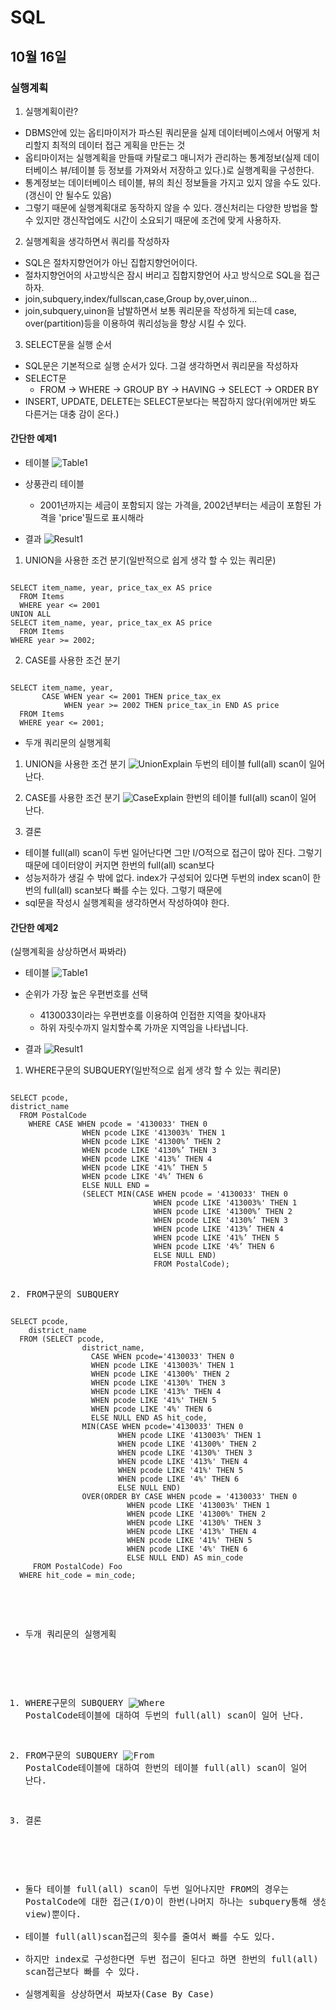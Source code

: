 # SQL

## 10월 16일

### 실행계획


1. 실행계획이란?
* DBMS안에 있는 옵티마이저가 파스된 쿼리문을 실제 데이터베이스에서 어떻게 처리할지 최적의 데이터 접근 게획을 만든는 것
* 옵티마이저는 실행계획을 만들때 카탈로그 매니저가 관리하는 통계정보(실제 데이터베이스 뷰/테이블 등 정보를 가져와서 저장하고 있다.)로 실행계획을 구성한다.
* 통계정보는 데이터베이스 테이블, 뷰의 최신 정보들을 가지고 있지 않을 수도 있다.(갱신이 안 될수도 있음)
* 그렇기 때문에 실행계획대로 동작하지 않을 수 있다. 갱신처리는 다양한 방법을 할 수 있지만 갱신작업에도 시간이 소요되기 때문에 조건에 맞게 사용하자.

2. 실행계획을 생각하면서 쿼리를 작성하자
* SQL은 절차지향언어가 아닌 집합지향언어이다.
* 절차지향언어의 사고방식은 잠시 버리고 집합지향언어 사고 방식으로 SQL을 접근하자.
* join,subquery,index/fullscan,case,Group by,over,uinon...
* join,subquery,uinon을 남발하면서 보통 쿼리문을 작성하게 되는데 case, over(partition)등을 이용하여 쿼리성능을 향상 시킬 수 있다.

3. SELECT문을 실행 순서
* SQL문은 기본적으로 실행 순서가 있다. 그걸 생각하면서 쿼리문을 작성하자
* SELECT문
  * FROM -> WHERE -> GROUP BY -> HAVING -> SELECT -> ORDER BY
* INSERT, UPDATE, DELETE는 SELECT문보다는 복잡하지 않다(위에꺼만 봐도 다른거는 대충 감이 온다.)


#### 간단한 예제1

* 테이블
![Table1](/SQL/img/table1.png)

* 상풍관리 테이블
  * 2001년까지는 세금이 포함되지 않는 가격을, 2002년부터는 세금이 포함된 가격을 'price'필드로 표시해라

* 결과
![Result1](/SQL/img/result1.png)

1. UNION을 사용한 조건 분기(일반적으로 쉽게 생각 할 수 있는 쿼리문)
<pre><code>
SELECT item_name, year, price_tax_ex AS price
  FROM Items
  WHERE year <= 2001
UNION ALL
SELECT item_name, year, price_tax_ex AS price
  FROM Items
WHERE year >= 2002;
</pre></code>

2. CASE를 사용한 조건 분기
<pre><code>
SELECT item_name, year, 
       CASE WHEN year <= 2001 THEN price_tax_ex
            WHEN year >= 2002 THEN price_tax_in END AS price
  FROM Items
  WHERE year <= 2001;
</pre></code>

* 두개 쿼리문의 실행게획
1. UNION을 사용한 조건 분기
![UnionExplain](/SQL/img/unionExplain.png)
두번의 테이블 full(all) scan이 일어 난다.

2. CASE를 사용한 조건 분기
![CaseExplain](/SQL/img/caseExplain.png)
한번의 테이블 full(all) scan이 일어 난다.

3. 결론
* 테이블 full(all) scan이 두번 일어난다면 그만 I/O적으로 접근이 많아 진다. 그렇기 때문에 데이터양이 커지면 한번의 full(all) scan보다
* 성능저하가 생길 수 밖에 없다. index가 구성되어 있다면 두번의 index scan이 한번의 full(all) scan보다 빠를 수는 있다. 그렇기 때문에
* sql문을 작성시 실행계획을 생각하면서 작성하여야 한다.


#### 간단한 예제2
(실행계획을 상상하면서 짜봐라)

* 테이블
![Table1](/SQL/img/table2.png)

* 순위가 가장 높은 우편번호를 선택
  * 4130033이라는 우편번호를 이용하여 인접한 지역을 찾아내자
  * 하위 자릿수까지 일치할수록 가까운 지역임을 나타냅니다.

* 결과
![Result1](/SQL/img/result2.png)

1. WHERE구문의 SUBQUERY(일반적으로 쉽게 생각 할 수 있는 쿼리문)
<pre><code>
SELECT pcode, 
district_name 
  FROM PostalCode 
    WHERE CASE WHEN pcode = '4130033' THEN 0 
                WHEN pcode LIKE '413003%' THEN 1 
                WHEN pcode LIKE '41300%’ THEN 2 
                WHEN pcode LIKE '4130%’ THEN 3
                WHEN pcode LIKE '413%’ THEN 4 
                WHEN pcode LIKE '41%’ THEN 5 
                WHEN pcode LIKE '4%’ THEN 6 
                ELSE NULL END = 
                (SELECT MIN(CASE WHEN pcode = '4130033' THEN 0
                                WHEN pcode LIKE '413003%' THEN 1 
                                WHEN pcode LIKE '41300%’ THEN 2 
                                WHEN pcode LIKE '4130%’ THEN 3 
                                WHEN pcode LIKE '413%’ THEN 4 
                                WHEN pcode LIKE '41%’ THEN 5 
                                WHEN pcode LIKE '4%’ THEN 6 
                                ELSE NULL END) 
                                FROM PostalCode);
</code><pre>

2. FROM구문의 SUBQUERY
<pre><code>
SELECT pcode,
    district_name 
  FROM (SELECT pcode, 
                district_name, 
                  CASE WHEN pcode='4130033' THEN 0 
                  WHEN pcode LIKE '413003%' THEN 1 
                  WHEN pcode LIKE '41300%' THEN 2 
                  WHEN pcode LIKE '4130%' THEN 3 
                  WHEN pcode LIKE '413%' THEN 4 
                  WHEN pcode LIKE '41%' THEN 5 
                  WHEN pcode LIKE '4%' THEN 6 
                  ELSE NULL END AS hit_code, 
                MIN(CASE WHEN pcode='4130033' THEN 0 
                        WHEN pcode LIKE '413003%' THEN 1 
                        WHEN pcode LIKE '41300%' THEN 2 
                        WHEN pcode LIKE '4130%' THEN 3 
                        WHEN pcode LIKE '413%' THEN 4 
                        WHEN pcode LIKE '41%' THEN 5 
                        WHEN pcode LIKE '4%' THEN 6 
                        ELSE NULL END) 
                OVER(ORDER BY CASE WHEN pcode = '4130033' THEN 0 
                          WHEN pcode LIKE '413003%' THEN 1 
                          WHEN pcode LIKE '41300%' THEN 2 
                          WHEN pcode LIKE '4130%' THEN 3 
                          WHEN pcode LIKE '413%' THEN 4 
                          WHEN pcode LIKE '41%' THEN 5 
                          WHEN pcode LIKE '4%' THEN 6 
                          ELSE NULL END) AS min_code 
     FROM PostalCode) Foo 
  WHERE hit_code = min_code;
</pre></code>

* 두개 쿼리문의 실행게획
1. WHERE구문의 SUBQUERY
![Where](/SQL/img/where.png)
PostalCode테이블에 대하여 두번의 full(all) scan이 일어 난다.

2. FROM구문의 SUBQUERY
![From](/SQL/img/from.png)
PostalCode테이블에 대하여 한번의 테이블 full(all) scan이 일어 난다.

3. 결론
* 둘다 테이블 full(all) scan이 두번 일어나지만 FROM의 경우는 PostalCode에 대한 접근(I/O)이 한번(나머지 하나는 subquery통해 생성된 view)뿐이다.
* 테이블 full(all)scan접근의 횟수를 줄여서 빠를 수도 있다. 
* 하지만 index로 구성한다면 두번 접근이 된다고 하면 한번의 full(all) scan접근보다 빠를 수 있다.
* 실행계획을 상상하면서 짜보자(Case By Case)